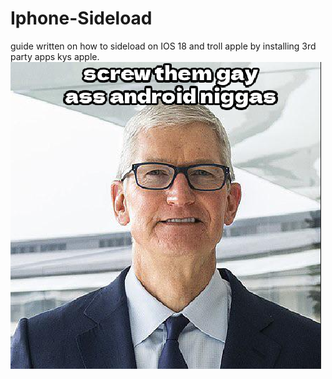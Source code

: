 # Iphone-Sideload
guide written on how to sideload on IOS 18 and troll apple by installing 3rd party apps kys apple.
![alt text](image.png)

